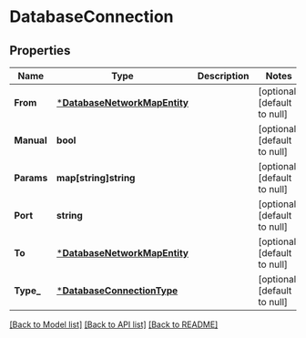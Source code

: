 # DatabaseConnection

## Properties
Name | Type | Description | Notes
------------ | ------------- | ------------- | -------------
**From** | [***DatabaseNetworkMapEntity**](database.NetworkMapEntity.md) |  | [optional] [default to null]
**Manual** | **bool** |  | [optional] [default to null]
**Params** | **map[string]string** |  | [optional] [default to null]
**Port** | **string** |  | [optional] [default to null]
**To** | [***DatabaseNetworkMapEntity**](database.NetworkMapEntity.md) |  | [optional] [default to null]
**Type_** | [***DatabaseConnectionType**](database.ConnectionType.md) |  | [optional] [default to null]

[[Back to Model list]](../README.md#documentation-for-models) [[Back to API list]](../README.md#documentation-for-api-endpoints) [[Back to README]](../README.md)

